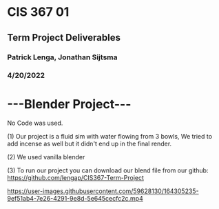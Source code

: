 # CIS 367 01
## Term Project Deliverables
### Patrick Lenga, Jonathan Sijtsma
### 4/20/2022

# ---Blender Project---
No Code was used.

(1) Our project is a fluid sim with water flowing from 3 bowls, We tried to add incense as well but it didn't end up in the final render.

(2) We used vanilla blender

(3) To run our project you can download our blend file from our github: https://github.com/lengap/CIS367-Term-Project



https://user-images.githubusercontent.com/59628130/164305235-9ef51ab4-7e26-4291-9e8d-5e645cecfc2c.mp4

